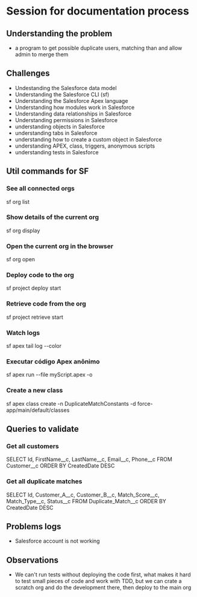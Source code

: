 # Session for documentation process

## Understanding the problem
 * a program to get possible duplicate users, matching than and allow admin to merge them

## Challenges
* Undestanding the Salesforce data model
* Understanding the Salesforce CLI (sf)
* Understanding the Salesforce Apex language
* Understanding how modules work in Salesforce
* Understanding data relationships in Salesforce
* Understanding permissions in Salesforce
* understanding objects in Salesforce
* understanding tabs in Salesforce
* understanding how to create a custom object in Salesforce
* understanding APEX, class, triggers, anonymous scripts
* understanding tests in Salesforce
## Util commands for SF
  ### See all connected orgs
  sf org list

  ### Show details of the current org
  sf org display

  ### Open the current org in the browser
  sf org open

  ### Deploy code to the org
  sf project deploy start

  ### Retrieve code from the org
  sf project retrieve start

  ### Watch logs
  sf apex tail log --color

  ### Executar código Apex anônimo
  sf apex run --file myScript.apex -o <orgName>

  ### Create a new class
  sf apex class create -n DuplicateMatchConstants -d force-app/main/default/classes

  ## Queries to validate

  ### Get all customers
  SELECT Id, FirstName__c, LastName__c, Email__c, Phone__c
  FROM Customer__c
  ORDER BY CreatedDate DESC 

  ### Get all duplicate matches
  SELECT Id, Customer_A__c, Customer_B__c, Match_Score__c, Match_Type__c, Status__c
  FROM Duplicate_Match__c
  ORDER BY CreatedDate DESC
 
## Problems logs
* Salesforce account is not working

## Observations
* We can't run tests without deploying the code first, what makes it hard to test small pieces of code
and work with TDD, but we can crate a scratch org and do the development there, then deploy to the main org